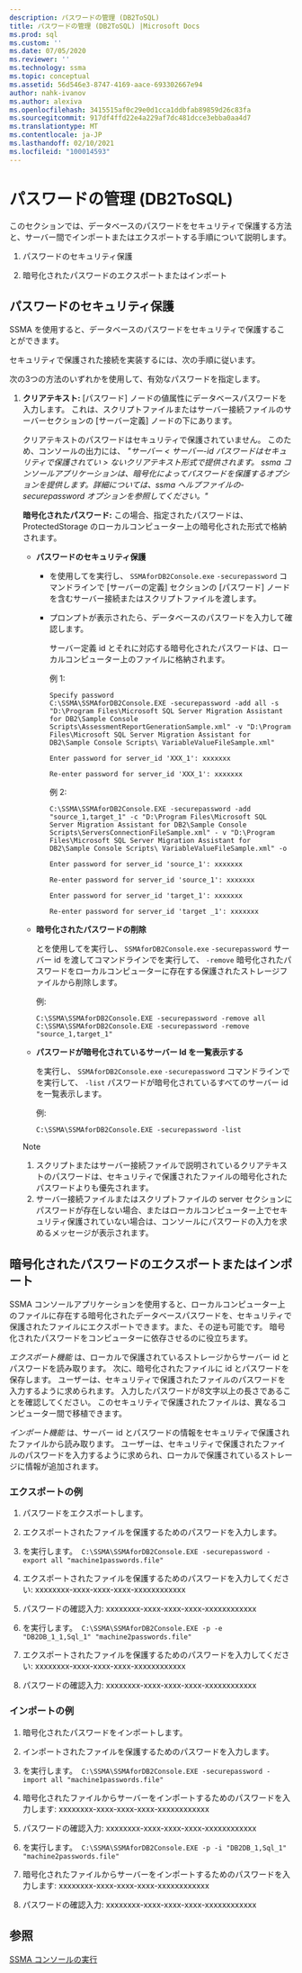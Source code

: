 ```yaml
---
description: パスワードの管理 (DB2ToSQL)
title: パスワードの管理 (DB2ToSQL) |Microsoft Docs
ms.prod: sql
ms.custom: ''
ms.date: 07/05/2020
ms.reviewer: ''
ms.technology: ssma
ms.topic: conceptual
ms.assetid: 56d546e3-8747-4169-aace-693302667e94
author: nahk-ivanov
ms.author: alexiva
ms.openlocfilehash: 3415515af0c29e0d1cca1ddbfab89859d26c83fa
ms.sourcegitcommit: 917df4ffd22e4a229af7dc481dcce3ebba0aa4d7
ms.translationtype: MT
ms.contentlocale: ja-JP
ms.lasthandoff: 02/10/2021
ms.locfileid: "100014593"
---
```

# <a name="managing-passwords-db2tosql"></a>パスワードの管理 (DB2ToSQL)
このセクションでは、データベースのパスワードをセキュリティで保護する方法と、サーバー間でインポートまたはエクスポートする手順について説明します。  
  
1.  パスワードのセキュリティ保護  
  
2.  暗号化されたパスワードのエクスポートまたはインポート  
  
## <a name="securing-password"></a>パスワードのセキュリティ保護  
SSMA を使用すると、データベースのパスワードをセキュリティで保護することができます。  
  
セキュリティで保護された接続を実装するには、次の手順に従います。  
  
次の3つの方法のいずれかを使用して、有効なパスワードを指定します。  
  
1.  **クリアテキスト:** [パスワード] ノードの値属性にデータベースパスワードを入力します。 これは、スクリプトファイルまたはサーバー接続ファイルのサーバーセクションの [サーバー定義] ノードの下にあります。  
  
    クリアテキストのパスワードはセキュリティで保護されていません。 このため、コンソールの出力には、 *"サーバー &lt; サーバー-id パスワードはセキュリティで保護されてい &gt; ないクリアテキスト形式で提供されます。 ssma コンソールアプリケーションは、暗号化によってパスワードを保護するオプションを提供します。詳細については、ssma ヘルプファイルの-securepassword オプションを参照してください。"*  
  
    **暗号化されたパスワード:** この場合、指定されたパスワードは、ProtectedStorage のローカルコンピューター上の暗号化された形式で格納されます。  
  
    -   **パスワードのセキュリティ保護**  
  
        -   を使用してを実行し、 `SSMAforDB2Console.exe` `-securepassword` コマンドラインで [サーバーの定義] セクションの [パスワード] ノードを含むサーバー接続またはスクリプトファイルを渡します。  
  
        -   プロンプトが表示されたら、データベースのパスワードを入力して確認します。  
  
            サーバー定義 id とそれに対応する暗号化されたパスワードは、ローカルコンピューター上のファイルに格納されます。  
            
            例 1:
            
            ```console
            Specify password
            C:\SSMA\SSMAforDB2Console.EXE -securepassword -add all -s "D:\Program Files\Microsoft SQL Server Migration Assistant for DB2\Sample Console Scripts\AssessmentReportGenerationSample.xml" -v "D:\Program Files\Microsoft SQL Server Migration Assistant for DB2\Sample Console Scripts\ VariableValueFileSample.xml"
            
            Enter password for server_id 'XXX_1': xxxxxxx
            
            Re-enter password for server_id 'XXX_1': xxxxxxx
            ```
            
            例 2:
            
            ```console
            C:\SSMA\SSMAforDB2Console.EXE -securepassword -add "source_1,target_1" -c "D:\Program Files\Microsoft SQL Server Migration Assistant for DB2\Sample Console Scripts\ServersConnectionFileSample.xml" - v "D:\Program Files\Microsoft SQL Server Migration Assistant for DB2\Sample Console Scripts\ VariableValueFileSample.xml" -o
            
            Enter password for server_id 'source_1': xxxxxxx
            
            Re-enter password for server_id 'source_1': xxxxxxx
            
            Enter password for server_id 'target_1': xxxxxxx
            
            Re-enter password for server_id 'target _1': xxxxxxx  
            ```
    
    -   **暗号化されたパスワードの削除**  
  
        とを使用してを実行し、 `SSMAforDB2Console.exe` `-securepassword` サーバー id を渡してコマンドラインでを実行して、 `-remove` 暗号化されたパスワードをローカルコンピューターに存在する保護されたストレージファイルから削除します。  
  
        例:  

        ```console
        C:\SSMA\SSMAforDB2Console.EXE -securepassword -remove all
        C:\SSMA\SSMAforDB2Console.EXE -securepassword -remove "source_1,target_1"
        ```

    -   **パスワードが暗号化されているサーバー Id を一覧表示する**  
  
        を実行し、 `SSMAforDB2Console.exe` `-securepassword` コマンドラインでを実行して、 `-list` パスワードが暗号化されているすべてのサーバー id を一覧表示します。  
  
        例:  

        ```console
        C:\SSMA\SSMAforDB2Console.EXE -securepassword -list
        ```

    > [!NOTE]  
    > 1.  スクリプトまたはサーバー接続ファイルで説明されているクリアテキストのパスワードは、セキュリティで保護されたファイルの暗号化されたパスワードよりも優先されます。  
    > 2.  サーバー接続ファイルまたはスクリプトファイルの server セクションにパスワードが存在しない場合、またはローカルコンピューター上でセキュリティ保護されていない場合は、コンソールにパスワードの入力を求めるメッセージが表示されます。  
  
## <a name="exporting-or-importing-encrypted-passwords"></a>暗号化されたパスワードのエクスポートまたはインポート  
SSMA コンソールアプリケーションを使用すると、ローカルコンピューター上のファイルに存在する暗号化されたデータベースパスワードを、セキュリティで保護されたファイルにエクスポートできます。また、その逆も可能です。 暗号化されたパスワードをコンピューターに依存させるのに役立ちます。

_エクスポート機能_ は、ローカルで保護されているストレージからサーバー id とパスワードを読み取ります。 次に、暗号化されたファイルに id とパスワードを保存します。 ユーザーは、セキュリティで保護されたファイルのパスワードを入力するように求められます。 入力したパスワードが8文字以上の長さであることを確認してください。 このセキュリティで保護されたファイルは、異なるコンピューター間で移植できます。

_インポート機能_ は、サーバー id とパスワードの情報をセキュリティで保護されたファイルから読み取ります。 ユーザーは、セキュリティで保護されたファイルのパスワードを入力するように求められ、ローカルで保護されているストレージに情報が追加されます。  

### <a name="export-example"></a>エクスポートの例

1. パスワードをエクスポートします。

2. エクスポートされたファイルを保護するためのパスワードを入力します。

3. を実行します。 &nbsp;`C:\SSMA\SSMAforDB2Console.EXE -securepassword -export all "machine1passwords.file"`

4. エクスポートされたファイルを保護するためのパスワードを入力してください: xxxxxxxx-xxxx-xxxx-xxxx-xxxxxxxxxxxx

5. パスワードの確認入力: xxxxxxxx-xxxx-xxxx-xxxx-xxxxxxxxxxxx

6. を実行します。 &nbsp;`C:\SSMA\SSMAforDB2Console.EXE -p -e "DB2DB_1_1,Sql_1" "machine2passwords.file"`

7. エクスポートされたファイルを保護するためのパスワードを入力してください: xxxxxxxx-xxxx-xxxx-xxxx-xxxxxxxxxxxx

8. パスワードの確認入力: xxxxxxxx-xxxx-xxxx-xxxx-xxxxxxxxxxxx  

### <a name="import-example"></a>インポートの例

1. 暗号化されたパスワードをインポートします。

2. インポートされたファイルを保護するためのパスワードを入力します。

3. を実行します。 &nbsp;`C:\SSMA\SSMAforDB2Console.EXE -securepassword -import all "machine1passwords.file"`

4. 暗号化されたファイルからサーバーをインポートするためのパスワードを入力します: xxxxxxxx-xxxx-xxxx-xxxx-xxxxxxxxxxxx

5. パスワードの確認入力: xxxxxxxx-xxxx-xxxx-xxxx-xxxxxxxxxxxx

6. を実行します。 &nbsp;`C:\SSMA\SSMAforDB2Console.EXE -p -i "DB2DB_1,Sql_1" "machine2passwords.file"`

7. 暗号化されたファイルからサーバーをインポートするためのパスワードを入力します: xxxxxxxx-xxxx-xxxx-xxxx-xxxxxxxxxxxx

8. パスワードの確認入力: xxxxxxxx-xxxx-xxxx-xxxx-xxxxxxxxxxxx

## <a name="see-also"></a>参照  
[SSMA コンソールの実行](./executing-the-ssma-console-db2tosql.md)  
